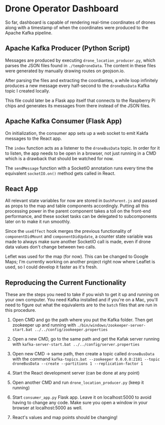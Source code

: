 # Drone Operator Dashboard
So far, dashboard is capable of rendering real-time coordinates of drones along with a timestamp of when the coordinates were produced to the Apache Kafka pipeline.

## Apache Kafka Producer (Python Script)
Messages are produced by executing `drone_location_producer.py`, which parses the JSON files found in `./tempDroneData`. The content in these files were generated by manually drawing routes on geojson.io.

After parsing the files and extracting the coordiantes, a while loop infinitely produces a new message every half-second to the `droneBusData` Kafka topic I created locally.

This file could later be a Flask app itself that connects to the Raspberry Pi chips and generates its messages from there instead of the JSON files.

## Apache Kafka Consumer (Flask App)
On initialization, the consumer app sets up a web socket to emit Kakfa messages to the React app.

The `index` function acts as a listener to the `droneBusData` topic. In order for it to listen, the app needs to be open in a browser, not just running in a CMD which is a drawback that should be watched for now.

The `sendMessage` function with a SocketIO annotation runs every time the equivalent `socketIO.on()` method gets called in React.

## React App
All relevant state variables for now are stored in `DashParent.js` and passed as props to the map and table components accordingly. Putting all this processing power in the parent component takes a toll on the front-end performance, and these socket tasks can be delegated to subcomponents later on to make it run smoothly. 

Since the `useEffect` hook merges the previous functionality of `componentDidMount` and `componentDidUpdate`, a counter state variable was made to always make sure another SocketIO call is made, even if drone data values don't change between two calls.

Leflet was used for the map (for now). This can be changed to Google Maps; I'm currently working on another project right now where Leaflet is used, so I could develop it faster as it's fresh.

## Reproducing the Current Functionality
These are the steps you need to take if you wish to get it up and running on your own computer. You need Kafka installed and if you're on a Mac, you'll need to figure out what the equivalents are to the `batch` files that are run in this procedure.

1. Open CMD and go the path where you put the Kafka folder. Then get zookeeper up and running with `./bin/windows/zookeeper-server-start.bat ../../config/zookeeper.properties`

2. Open a new CMD, go to the same path and get the Kafak server running with `kafka-server-start.bat ../../config/server.properties`

3. Open new CMD -> same path, then create a topic called `droneBusData` with the command `kafka-topics.bat --zookeeper 0.0.0.0:2181 --topic droneBusData --create --partitions 1 --replication-factor 1`

4. Start the React development server (can be done at any point)

5. Open another CMD and run `drone_location_producer.py` (keep it running)

6. Start `consumer_app.py` Flask app. Leave it on localhost:5000 to avoid having to change any code. Make sure you open a window in your browser at localhost:5000 as well.

7. React's values and map points should be changing!
